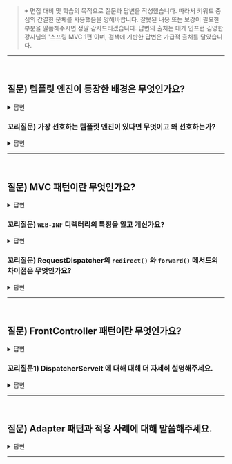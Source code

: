 > ※ 면접 대비 및 학습의 목적으로 질문과 답변을 작성했습니다. 따라서 키워드 중심의 간결한 문체를 사용했음을 양해바랍니다. 잘못된 내용 또는 보강이 필요한 부분을 말씀해주시면 정말 감사드리겠습니다. 답변의 출처는 대게 인프런 김영한 강사님의 '스프링 MVC 1편'이며, 검색에 기반한 답변은 가급적 출처를 달았습니다.

---
<br />

## 질문) 템플릿 엔진이 등장한 배경은 무엇인가요?

<details>
    <summary>답변</summary>
</br>

- 서블릿 덕분에 동적으로 원하는 HTML을 마음껏 만들 수 있으나, 매우 복잡하고 비효율적.
- HTML 문서에 동적으로 변경해야 하는 부분만 자바 코드를 넣을 수 있다면 더 편리.
- 종류 : JSP, Thymeleaf, Mustache, Freemarker, Velocity 등

</details>

### 꼬리질문) 가장 선호하는 템플릿 엔진이 있다면 무엇이고 왜 선호하는가?

<details>
    <summary>답변</summary>
</br>

사용 경험 有 : JSP, Mustache, Thymleaf

</details>

---
<br />

## 질문) MVC 패턴이란 무엇인가요?

<details>
    <summary>답변</summary>
</br>

웹 애플리케이션 개발 방법론으로, Model / View / Controller 세 가지 요소가 각 기능에 특화하여 역할을 분리하여 개발하는 디자인패턴이다.

등장배경
- 서블렛 또는 JSP 만으로 비즈니스 로직과 View 렌더링 까지 모두 처리하면
    1. 너무 많은 역할로 인해 유지보수 측면에서 비효율적.
    2. 비즈니스/뷰렌더링 두 측면은 변경의 라이프 사이클이 다름
- 특정 업무(기능)에 특화하여 역할을 분리하기 위해  MVC 패턴이 등장

구성
- Model : 뷰에 출력할 데이터을 담음. 
- View : 모델의 데이터를 사용해 화면을 그리는 일에 집중. 즉, HTML을 생성.
- Controller : HTTP 요청을 받아서 파라미터를 검증. 비즈니스 로직 호출. 모델에 데이터 적재.

|![image](https://github.com/proHyundo/backend-cs-study/assets/128882585/98f0cd5f-0b86-4dd1-93ee-1c0706b86227)|![image](https://github.com/proHyundo/backend-cs-study/assets/128882585/6e7e3ac5-dd1d-473e-9ebd-e40ce9e4ef20)|![image](https://github.com/proHyundo/backend-cs-study/assets/128882585/01d161c1-5040-40f6-8724-3e4675e8389e)|
|--|--|--|

</details>

### 꼬리질문) `WEB-INF` 디렉터리의 특징을 알고 계신가요?

<details>
    <summary>답변</summary>
</br>

- `WEB-INF` 디렉터리는 외부에서 직접 호출하여 제공받을 수 없다.
- RequestDispatcher의 include() 또는 forward() 메서드를 사용해 응답하는 것이 일반적이다.

</details>

### 꼬리질문) RequestDispatcher의 `redirect()` 와 `forward()` 메서드의 차이점은 무엇인가요?

<details>
    <summary>답변</summary>
</br>

redirect()
- 실제 클라이언트(웹 브라우저)에 응답이 나갔다가, 클라이언트가 redirect 경로로 다시 요청
- 따라서 클라이언트가 인지할 수 있고, URL 경로도 실제로 변경

forward()
- 서버 내부에서 일어나는 호출이기 때문에 클라이언트가 전혀 인지하지 못한다.

</details>

---
<br />

## 질문) FrontController 패턴이란 무엇인가요?

<details>
    <summary>답변</summary>
</br>

![image](https://github.com/proHyundo/backend-cs-study/assets/128882585/01d161c1-5040-40f6-8724-3e4675e8389e)

위 구조의 문제점
- Controller에 중복된 코드(forward, viewpath)가 존재한다.
- Controller에 response 객체가 사용되고 있지 않다.
- 로그 출력 등 **공통처리가 어렵다.**
    - 유틸리티 메서드로 분리하여도 항상 호출해야 하기 때문에 중복이 발생.
    

FrontController 패턴
- 서블릿 하나를 도입해 공통로직을 처리하도록 한다.(수문장 역할)
- 해당 서블릿 하나로 클라이언트의 요청을 받고, 요청에 맞는 컨트롤러가 호출되도록 한다. (입구를 하나로) 즉, **`진입점이 하나로`** 모인다.
- 나머지 컨트롤러는 서블릿으로 생성하지 않아도 된다.

스프링 MVC의 핵심도 FrontController 패턴이다. DispatcherServelt이 FrontController 패턴을 구현하고 있다.

참고링크
- https://velog.io/@neity16/6-스프링-MVC-4-프론트-컨트롤러FrontController-패턴-V1-V2-V3
- https://jeong-pro.tistory.com/96

</details>

### 꼬리질문1) DispatcherServelt 에 대해 대해 더 자세히 설명해주세요.

<details>
    <summary>답변</summary>
</br>

![DispatcherServlet-diagram](https://github.com/proHyundo/backend-cs-study/assets/128882585/58b11bbe-c913-4ebd-839b-0db413865ea7)

0. SpringBoot는 DispatcherServlet을 서블릿으로 자동 등록. 루트 경로 `/` 에 대해 매핑
1. Client HTTP 요청 발생
2. 서블릿이 호출되면, HttpServelt의 service메서드를 오버라이딩한 FrameworkServlet의 service 메서드를 시작으로 DispatcherServlet의 doDispatch() 메서드가 수행됨

</details>

---
<br />

## 질문) Adapter 패턴과 적용 사례에 대해 말씀해주세요.

<details>
    <summary>답변</summary>
</br>

A와 C타입이 서로 같지 않아 서로를 직접호출 할 수 없을 때 중간에 B 타입(Adapter)을 통해 호출한다.

어댑터 패턴의 간단한 예제를 들어볼게요. 상황은 이렇습니다: 이미 작성된 코드가 있고, 이 코드에서 사용하는 인터페이스와 새로운 시스템에서 사용하는 인터페이스가 서로 다릅니다. 어댑터 패턴을 이용해 기존 코드를 수정하지 않고 새로운 시스템에 적용해봅시다.

예를 들어, 다음과 같은 두 가지 인터페이스가 있다고 가정해봅시다.
```java
// 기존 인터페이스
interface OldInterface {
    void oldMethod();
}

// 새로운 인터페이스
interface NewInterface {
    void newMethod();
}
```
기존 시스템에서는 OldInterface를 사용한 클래스가 있습니다.
```java
class OldSystemClass implements OldInterface {
    @Override
    public void oldMethod() {
        System.out.println("Old method executed.");
    }
}
```
이제 새로운 시스템에서는 NewInterface를 사용해야 합니다. 이때 어댑터 패턴을 사용하여 기존의 OldSystemClass를 새로운 시스템에 적용할 수 있습니다. 어댑터 클래스를 다음과 같이 작성해봅시다.
```java
class Adapter implements NewInterface {
    private OldInterface oldInterface;

    public Adapter(OldInterface oldInterface) {
        this.oldInterface = oldInterface;
    }

    @Override
    public void newMethod() {
        oldInterface.oldMethod();
    }
}
```
이제 새로운 시스템에서 어댑터를 사용하여 기존의 OldSystemClass를 활용할 수 있습니다.
```java
public class Main {
    public static void main(String[] args) {
        OldSystemClass oldSystemClass = new OldSystemClass();
        NewInterface adapted = new Adapter(oldSystemClass);
        adapted.newMethod(); // 출력: Old method executed.
    }
}
```
위 예제에서 볼 수 있듯이, 어댑터 패턴을 사용하면 기존 코드를 수정하지 않고도 새로운 시스템에 적용할 수 있습니다. 이를 통해 코드 재사용성과 유지 보수성을 향상시킬 수 있습니다.

 

추가로 스프링 MVC에서 어댑터 패턴은 다양한 컨트롤러 구현체를 동일한 인터페이스로 처리할 수 있도록 돕는 역할을 합니다. 어댑터 패턴은 기존 클래스의 인터페이스를 변경하지 않고도 그 클래스와 다른 인터페이스를 가진 클래스와 협업할 수 있게 해주는 구조 패턴입니다. 스프링 MVC에서는 이를 통해 다양한 종류의 컨트롤러를 하나의 인터페이스로 통합하여 관리할 수 있습니다.

실무에서 어댑터 패턴은 다음과 같은 상황에서 유용하게 활용됩니다:

라이브러리나 외부 시스템과의 호환성: 외부 라이브러리나 시스템과 연동할 때 해당 라이브러리나 시스템이 제공하는 인터페이스와 호환되지 않는 경우가 있습니다. 이때 어댑터 패턴을 사용하여 다양한 인터페이스를 통합하여 사용할 수 있습니다.
기존 코드 재사용: 기존에 작성된 코드가 있고, 이를 새로운 시스템에서 사용하고자 할 때 인터페이스가 다른 경우가 발생할 수 있습니다. 어댑터 패턴을 사용하여 기존 코드를 수정하지 않고도 새로운 시스템에 적용할 수 있습니다.
기능 확장: 기능 확장이 필요한 경우, 어댑터 패턴을 통해 추가적인 기능을 구현할 수 있습니다. 즉, 기존 코드를 수정하지 않고 새로운 기능을 추가할 수 있게 도와줍니다.
스프링 MVC에서 어댑터 패턴의 대표적인 예는 HandlerAdapter 인터페이스입니다. 이 인터페이스를 구현하는 클래스들은 서로 다른 종류의 컨트롤러를 처리할 수 있게 해주며, 어플리케이션에 등록된 여러 가지 HandlerAdapter들 중 적절한 것을 선택하여 요청을 처리할 수 있습니다. 이를 통해 프레임워크의 유연성이 높아지며, 다양한 컨트롤러 구현체를 효율적으로 관리할 수 있습니다.

인터페이스로 딱 맞게 떨어지면 어댑터가 필요하지 않는데, 인터페이스로 딱 맞아 떨어지지 않을 때 어댑터 패턴으로 끼워 맞출 수 있습니다.

예를 들어서 외부 라이브러리를 사용하는데, 해당 라이브러리가 우리쪽 기준과 맞지 않을 때 어댑터를 통해서 우리쪽 기준에 맞도록 맞출 수 있습니다.

중간에 어댑터가 복잡한 역할을 대신 해주는 것이지요.

쉽게 설명드리자면 인터페이스가 220V에 맞는 전원 코드라고 한다면 서로 인터페이스를 맞추기 때문에 국내에서는 아무런 문제 없이 전기를 사용할 수 있습니다. 그런데 해외 제품을 구매하거나 해외에 나가면 110V 제품이 존재하는데요. 이 경우에는 중간에 전원 어댑터(돼지코 등이 떠오르네요)를 사용해서 문제를 해결할 수 있습니다.

이런 패턴은 정해진 용도가 딱 있다기 보다는 실무에서는 이렇게 잘 맞지 않은 경우에 어댑터를 사용해서 문제를 해결할 수 있습니다.

답변 출처 : https://www.inflearn.com/questions/847008

</details>

---
<br />